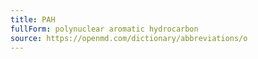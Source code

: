 ```yaml
---
title: PAH
fullForm: polynuclear aromatic hydrocarbon
source: https://openmd.com/dictionary/abbreviations/o
---
```

